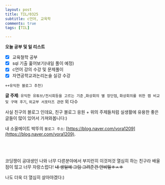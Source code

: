 ```yaml
---
layout: post
title: TIL/0325
subtitle: c언어, 교육학
comments: true
tags: [TIL]

---
```

**오늘 공부 및  일 리스트**

 - [x] 교육철학 공부
 - [x] sql 기출 훑어보기(내일 풀이 예정)
 - [x] c언어 강의 수강 및 문제풀이
 - [x] 자연공학교과논리논술 실강 수강

<code>++유익한 블로그 추천)</code> 

<strong>글 주제</strong>:  `유익한 유튜브/전시회등을 고르는 기준` ,`화상회의 별 장단점`, `화상회의를 위한 캠 비교 및 구매 후기`, `외교부 서포터즈 관련` 외 다수

사실 친구의 블로그 인데요, 친구 블로그 응원 + 위의 주제들처럼 실생활에 유용한 좋은 글들이 많이 있어서 가져와봅니다:)

내 소울메이트 박뚜의 `블로그 주소`: [https://blog.naver.com/vora1209](https://blog.naver.com/vora1209).
<br>
<br>
<br>
<br>
<br>
코딩쟁이 공대생인 나와 너무 다른분야에서 부지런히 이것저것 열심히 하는 친구라 배울점이 많고 너무 자랑스럽다!
~~내 생일에 그림 그려준건 안비밀ㅎㅅㅎ~~

나도 더욱 더 열심히 살아야겠다:) 
